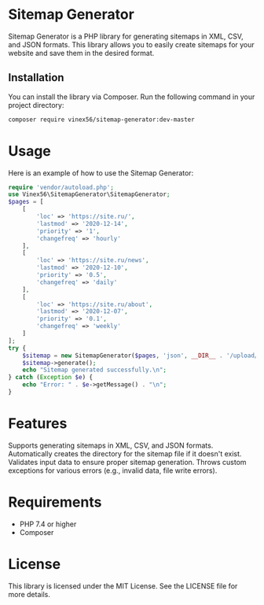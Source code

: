 # Sitemap Generator

Sitemap Generator is a PHP library for generating sitemaps in XML, CSV, and JSON formats. This library allows you to easily create sitemaps for your website and save them in the desired format.

## Installation

You can install the library via Composer. Run the following command in your project directory:

```bash
composer require vinex56/sitemap-generator:dev-master
```

# Usage

Here is an example of how to use the Sitemap Generator:

```php
require 'vendor/autoload.php';
use Vinex56\SitemapGenerator\SitemapGenerator;
$pages = [
    [
        'loc' => 'https://site.ru/',
        'lastmod' => '2020-12-14',
        'priority' => '1',
        'changefreq' => 'hourly'
    ],
    [
        'loc' => 'https://site.ru/news',
        'lastmod' => '2020-12-10',
        'priority' => '0.5',
        'changefreq' => 'daily'
    ],
    [
        'loc' => 'https://site.ru/about',
        'lastmod' => '2020-12-07',
        'priority' => '0.1',
        'changefreq' => 'weekly'
    ]
];
try {
    $sitemap = new SitemapGenerator($pages, 'json', __DIR__ . '/upload/sitemap.json');
    $sitemap->generate();
    echo "Sitemap generated successfully.\n";
} catch (Exception $e) {
    echo "Error: " . $e->getMessage() . "\n";
}
```

# Features

Supports generating sitemaps in XML, CSV, and JSON formats.
Automatically creates the directory for the sitemap file if it doesn't exist.
Validates input data to ensure proper sitemap generation.
Throws custom exceptions for various errors (e.g., invalid data, file write errors).

# Requirements

- PHP 7.4 or higher
- Composer

# License

This library is licensed under the MIT License. See the LICENSE file for more details.
